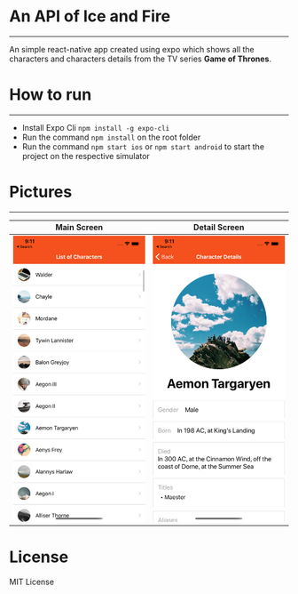 # An API of Ice and Fire
---
An simple react-native app created using expo which shows all the characters and characters details from the TV series <b>Game of Thrones</b>.


# How to run
---
* Install Expo Cli ```npm install -g expo-cli```
* Run the command ```npm install``` on the root folder
* Run the command ```npm start ios``` or ```npm start android``` to start the project on the respective simulator


# Pictures
---
| Main Screen | Detail Screen |
| --- | --- |
| ![](./assets/mainScreen.png) |![](./assets/detailScreen.png)|

# License
MIT License
